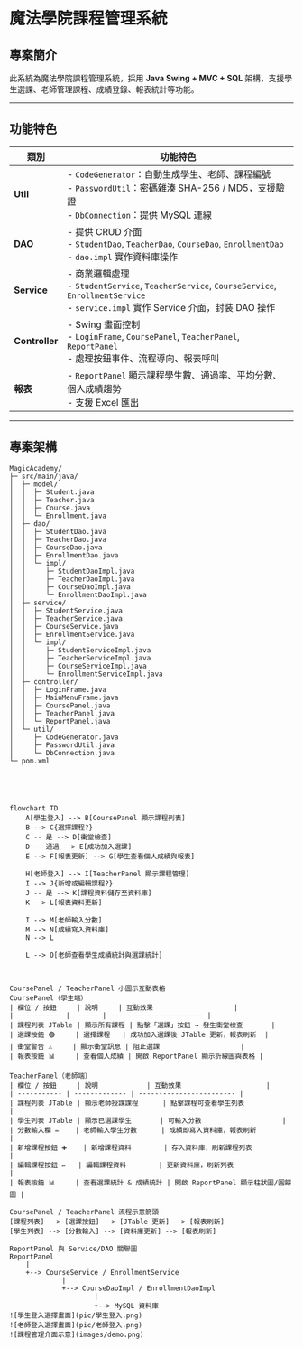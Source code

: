 # 魔法學院課程管理系統

## 專案簡介
此系統為魔法學院課程管理系統，採用 **Java Swing + MVC + SQL** 架構，支援學生選課、老師管理課程、成績登錄、報表統計等功能。  

---

## 功能特色

| 類別 | 功能特色 |
|------|----------|
| **Util** | - `CodeGenerator`：自動生成學生、老師、課程編號 <br> - `PasswordUtil`：密碼雜湊 SHA-256 / MD5，支援驗證 <br> - `DbConnection`：提供 MySQL 連線 |
| **DAO** | - 提供 CRUD 介面 <br> - `StudentDao`, `TeacherDao`, `CourseDao`, `EnrollmentDao` <br> - `dao.impl` 實作資料庫操作 |
| **Service** | - 商業邏輯處理 <br> - `StudentService`, `TeacherService`, `CourseService`, `EnrollmentService` <br> - `service.impl` 實作 Service 介面，封裝 DAO 操作 |
| **Controller** | - Swing 畫面控制 <br> - `LoginFrame`, `CoursePanel`, `TeacherPanel`, `ReportPanel` <br> - 處理按鈕事件、流程導向、報表呼叫 |
| **報表** | - `ReportPanel` 顯示課程學生數、通過率、平均分數、個人成績趨勢 <br> - 支援 Excel 匯出 |

---

## 專案架構

```text
MagicAcademy/
├─ src/main/java/
│  ├─ model/
│  │  ├─ Student.java
│  │  ├─ Teacher.java
│  │  ├─ Course.java
│  │  └─ Enrollment.java
│  ├─ dao/
│  │  ├─ StudentDao.java
│  │  ├─ TeacherDao.java
│  │  ├─ CourseDao.java
│  │  ├─ EnrollmentDao.java
│  │  └─ impl/
│  │     ├─ StudentDaoImpl.java
│  │     ├─ TeacherDaoImpl.java
│  │     ├─ CourseDaoImpl.java
│  │     └─ EnrollmentDaoImpl.java
│  ├─ service/
│  │  ├─ StudentService.java
│  │  ├─ TeacherService.java
│  │  ├─ CourseService.java
│  │  ├─ EnrollmentService.java
│  │  └─ impl/
│  │     ├─ StudentServiceImpl.java
│  │     ├─ TeacherServiceImpl.java
│  │     ├─ CourseServiceImpl.java
│  │     └─ EnrollmentServiceImpl.java
│  ├─ controller/
│  │  ├─ LoginFrame.java
│  │  ├─ MainMenuFrame.java
│  │  ├─ CoursePanel.java
│  │  ├─ TeacherPanel.java
│  │  └─ ReportPanel.java
│  └─ util/
│     ├─ CodeGenerator.java
│     ├─ PasswordUtil.java
│     └─ DbConnection.java
└─ pom.xml





flowchart TD
    A[學生登入] --> B[CoursePanel 顯示課程列表]
    B --> C{選擇課程?}
    C -- 是 --> D[衝堂檢查]
    D -- 通過 --> E[成功加入選課]
    E --> F[報表更新] --> G[學生查看個人成績與報表]

    H[老師登入] --> I[TeacherPanel 顯示課程管理]
    I --> J{新增或編輯課程?}
    J -- 是 --> K[課程資料儲存至資料庫]
    K --> L[報表資料更新]

    I --> M[老師輸入分數]
    M --> N[成績寫入資料庫]
    N --> L

    L --> O[老師查看學生成績統計與選課統計]



CoursePanel / TeacherPanel 小圖示互動表格
CoursePanel（學生端）
| 欄位 / 按鈕     | 說明     | 互動效果                    |
| ----------- | ------ | ----------------------- |
| 課程列表 JTable | 顯示所有課程 | 點擊「選課」按鈕 → 發生衝堂檢查       |
| 選課按鈕 🟢     | 選擇課程   | 成功加入選課後 JTable 更新，報表刷新  |
| 衝堂警告 ⚠️     | 顯示衝堂訊息 | 阻止選課                    |
| 報表按鈕 📊     | 查看個人成績 | 開啟 ReportPanel 顯示折線圖與表格 |

TeacherPanel（老師端）
| 欄位 / 按鈕     | 說明            | 互動效果                     |
| ----------- | ------------- | ------------------------ |
| 課程列表 JTable | 顯示老師授課課程      | 點擊課程可查看學生列表              |
| 學生列表 JTable | 顯示已選課學生       | 可輸入分數                    |
| 分數輸入欄 ✏️    | 老師輸入學生分數      | 成績即寫入資料庫，報表刷新            |
| 新增課程按鈕 ➕    | 新增課程資料        | 存入資料庫，刷新課程列表             |
| 編輯課程按鈕 ✏️   | 編輯課程資料        | 更新資料庫，刷新列表               |
| 報表按鈕 📊     | 查看選課統計 & 成績統計 | 開啟 ReportPanel 顯示柱狀圖/圓餅圖 |

CoursePanel / TeacherPanel 流程示意箭頭
[課程列表] --> [選課按鈕] --> [JTable 更新] --> [報表刷新]
[學生列表] --> [分數輸入] --> [資料庫更新] --> [報表刷新]

ReportPanel 與 Service/DAO 關聯圖
ReportPanel
    |
    +--> CourseService / EnrollmentService
             |
             +--> CourseDaoImpl / EnrollmentDaoImpl
                     |
                     +--> MySQL 資料庫
![學生登入選擇畫面](pic/學生登入.png)
![老師登入選擇畫面](pic/老師登入.png)
![課程管理介面示意](images/demo.png)



